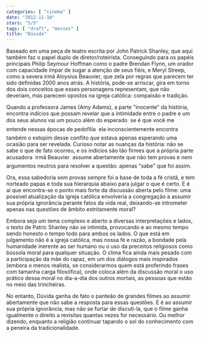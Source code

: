 ```yaml
---
categories: [ "cinema" ]
date: "2012-11-18"
stars: "5/5"
tags: [ "draft", "movies" ]
title: "Dúvida"
---
```

Baseado em uma peça de teatro escrita por John Patrick Shanley, que
aqui também faz o papel duplo de diretor/roteirista. Conseguindo para
os papéis principais Philip Seymour Hoffman como o padre Brendan Flynn,
um orador com capacidade ímpar de sugar a atenção de seus fiéis,
e Meryl Streep, como a severa irmã Aloysius Beauvier, que zela por
regras que parecem ter sido definidas 2000 anos atrás. A história,
pode-se arriscar, gira em torno dos dois conceitos que esses personagens
representam, que não deveriam, mas parecem opostos na igreja católica:
compaixão e tradição.

Quando a professora James (Amy Adams), a parte "inocente" da história,
encontra indícios que possam revelar que a intimidade entre o padre
e um dos seus alunos vai um pouco além do esperado  se é que você
me entende nessas épocas de pedofilia  ela inconscientemente encontra
também o estopim desse conflito que estava apenas esperando uma ocasião
para ser revelada. Curioso notar as nuanças da história: não se sabe
o que de fato ocorreu, e os indícios são tão firmes que a própria
parte acusadora  irmã Beauvier  assume abertamente que não tem
provas e nem argumentos neutros para resolver a questão: apenas "sabe"
que foi assim.

Ora, essa sabedoria sem provas sempre foi a base de toda a fé cristã,
e tem norteado papas e toda sua hierarquia abaixo para julgar o que é
certo. E é aí que encontra-se o ponto mais forte da discussão aberta
pelo filme: uma possível atualização da igreja católica envolveria
a congregação a assumir sua própria ignorância perante fatos da vida
real, deixando-se intrometer apenas nas questões de âmbito estritamente
moral?

Embora seja um tema complexo e aberto a diversas interpretações e lados,
o texto de Patric Shanley não se intimida, provocando e ao mesmo tempo
sendo honesto o tempo todo para ambos os lados. O que está em julgamento
não é a igreja católica, mas nossa fé e razão, a bondade pela
humanidade inerente ao ser humano ou o uso da preceitos religiosos como
bússola moral para qualquer situação. O clima fica ainda mais pesado
com a participação da mãe do rapaz, em um dos diálogos mais inspirados
(embora o menos realista, se considerarmos quem está proferindo frases
com tamanha carga filosófica), onde coloca além da discussão moral
o uso prático dessa moral no dia-a-dia dos outros mortais, as pessoas
que estão no meio das trincheiras.

No entanto, Dúvida ganha de fato o panteão de grandes filmes ao
assumir abertamente que não sabe a resposta para essas questões. E é
ao assumir sua própria ignorância, mas não se furtar de discuti-la,
que o filme ganha igualmente o direito a revisitas quantas vezes for
necessário. Ou melhor dizendo, enquanto a religião continuar tapando
o sol do conhecimento com a peneira da tradicionalidade.

